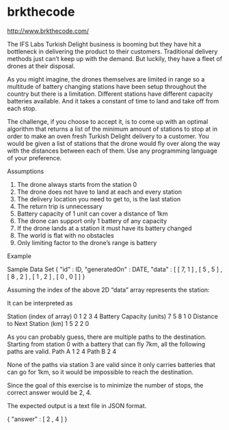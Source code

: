 # brkthecode
http://www.brkthecode.com/

 The IFS Labs Turkish Delight business is booming but they have hit a bottleneck in delivering the product to their customers. Traditional delivery methods just can’t keep up with the demand. But luckily, they have a fleet of drones at their disposal.

As you might imagine, the drones themselves are limited in range so a multitude of battery changing stations have been setup throughout the country but there is a limitation. Different stations have different capacity batteries available. And it takes a constant of time to land and take off from each stop.

The challenge, if you choose to accept it, is to come up with an optimal algorithm that returns a list of the minimum amount of stations to stop at in order to make an oven fresh Turkish Delight delivery to a customer. You would be given a list of stations that the drone would fly over along the way with the distances between each of them. Use any programming language of your preference.

Assumptions

1. The drone always starts from the station 0
2. The drone does not have to land at each and every station
3. The delivery location you need to get to, is the last station
4. The return trip is unnecessary
5. Battery capacity of 1 unit can cover a distance of 1km
6. The drone can support only 1 battery of any capacity
7. If the drone lands at a station it must have its battery changed
8. The world is flat with no obstacles
9. Only limiting factor to the drone’s range is battery


Example

Sample Data Set
{
    "id" : ID,
    "generatedOn" : DATE,
    "data" : [ [ 7, 1 ] , [ 5 , 5 ] , [ 8 , 2 ] , [ 1 , 2 ] , [ 0 , 0 ] ]
}

Assuming the index of the above 2D “data” array represents the station:

It can be interpreted as

Station (index of array) 	0 	1 	2 	3 	4
Battery Capacity (units) 	7 	5 	8 	1 	0
Distance to Next Station (km) 	1 	5 	2 	2 	0



As you can probably guess, there are multiple paths to the destination. Starting from station 0 with a battery that can fly 7km, all the following paths are valid.
Path A   	1 	2 	4
Path B   	2 	4 	

None of the paths via station 3 are valid since it only carries batteries that can go for 1km, so it would be impossible to reach the destination.

Since the goal of this exercise is to minimize the number of stops, the correct answer would be 2, 4.

The expected output is a text file in JSON format.

{
    "answer" : [ 2 , 4 ]
} 
